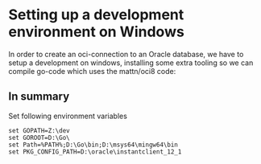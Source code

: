 Setting up a development environment on Windows
===============================================

In order to create an oci-connection to an Oracle database, we have to setup a development on windows, 
installing some extra tooling so we can compile go-code which uses the mattn/oci8 code:  





In summary
----------

Set following environment variables

    set GOPATH=Z:\dev
    set GOROOT=D:\Go\
    set Path=%PATH%;D:\Go\bin;D:\msys64\mingw64\bin
    set PKG_CONFIG_PATH=D:\oracle\instantclient_12_1


